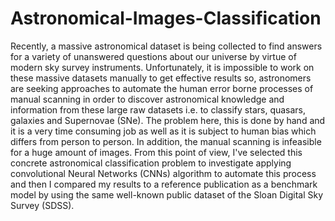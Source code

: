 # Astronomical-Images-Classification
Recently, a massive astronomical dataset is being collected to find answers for a variety of unanswered questions about our universe by virtue of modern sky survey instruments. Unfortunately, it is impossible to work on these massive datasets manually to get effective results so, astronomers are seeking approaches to automate the human error borne processes of manual scanning in order to discover astronomical knowledge and information from these large raw datasets i.e. to classify stars, quasars, galaxies and Supernovae (SNe). The problem here, this is done by hand and it is a very time consuming job as well as it is subject to human bias which differs from person to person. In addition, the manual scanning is infeasible for a huge amount of images. From this point of view, I've selected this concrete astronomical classification problem to investigate applying convolutional Neural Networks (CNNs) algorithm to automate this process and then I compared my results to a reference publication as a benchmark model by using the same well-known public dataset of the Sloan Digital Sky Survey (SDSS).
